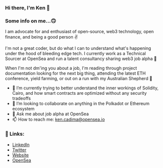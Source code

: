 ### Hi there, I'm Ken 👋

<!--
**kencadima/kencadima** is a ✨ _special_ ✨ repository because its `README.md` (this file) appears on your GitHub profile.
-->
### Some info on me...🙃 

I am advocate for and enthusiast of open-source, web3 technology, open finance, and being a good person ✌️

I'm not a great coder, but do what I can to understand what's happening under the hood of bleeding edge tech. I currently work as a Technical Sourcer at OpenSea and run a talent consultancy sharing web3 job alpha 🤝  

When I'm not dm'ing you about a job, I'm reading through project documentation looking for the next big thing, attending the latest ETH conference, yield farming, or out on a run with my Australian Shepherd 🐶

- 🌱 I’m currently trying to better understand the inner workings of Solidity, Cairo, and how smart contracts are optimized without any security tradeoffs
- 👯 I’m looking to collaborate on anything in the Polkadot or Ethereum ecosystem 
- 💬 Ask me about job alpha at OpenSea
- 📫 How to reach me: ken.cadima@opensea.io

### 🔗 Links:
- [LinkedIn](https://www.linkedin.com/in/kcadima/)
- [Twitter](https://twitter.com/ken_cadima)
- [Website](https://www.layer2talent.com/)
- [OpenSea](https://opensea.io/sourcerer)
